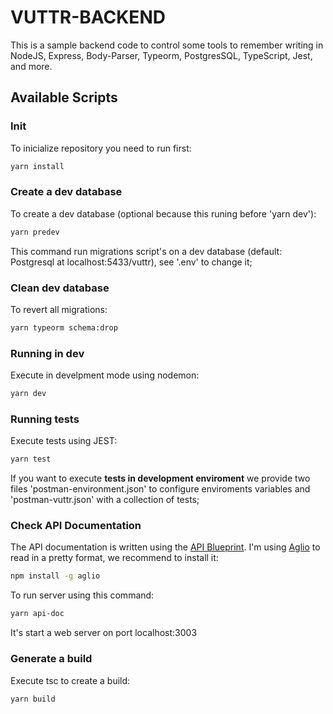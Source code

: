 # VUTTR-BACKEND

This is a sample backend code to control some tools to remember writing in NodeJS, Express, Body-Parser, Typeorm, PostgresSQL, TypeScript, Jest, and more.

## Available Scripts

### Init 

To inicialize repository you need to run first:

```sh
yarn install
```

### Create a dev database

To create a dev database (optional because this runing before 'yarn dev'):

```sh
yarn predev
```

This command run migrations script's on a dev database (default: Postgresql at localhost:5433/vuttr), see '.env' to change it;

### Clean dev database

To revert all migrations:
```sh
yarn typeorm schema:drop
```

### Running in dev 

Execute in develpment mode using nodemon:

```sh
yarn dev
```

### Running tests 

Execute tests using JEST:

```sh
yarn test
```

If you want to execute **tests in development enviroment** we provide two files 'postman-environment.json' to configure enviroments variables and 'postman-vuttr.json' with a collection of tests;

### Check API Documentation
The API documentation is written using the [API Blueprint](https://apiblueprint.org/). I'm using [Aglio](https://github.com/danielgtaylor/aglio#readme) to read in a pretty format, we recommend to install it:

```sh
npm install -g aglio
```

To run server using this command:

```sh
yarn api-doc
```

It's start a web server on port localhost:3003 


### Generate a build

Execute tsc to create a build:

```sh
yarn build
```
